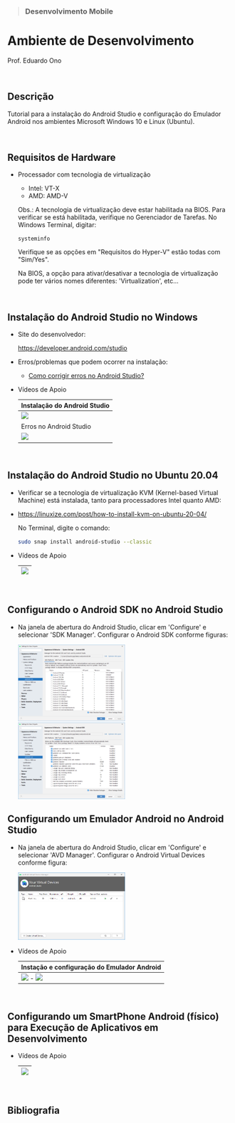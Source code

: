 > ### Desenvolvimento Mobile

# Ambiente de Desenvolvimento

Prof. Eduardo Ono

<br>

## Descrição

Tutorial para a instalação do Android Studio e configuração do Emulador Android nos ambientes Microsoft Windows 10 e Linux (Ubuntu).

<br>

## Requisitos de Hardware

* Processador com tecnologia de virtualização

  * Intel: VT-X
  * AMD: AMD-V

  Obs.: A tecnologia de virtualização deve estar habilitada na BIOS. Para verificar se está habilitada, verifique no Gerenciador de Tarefas. No Windows Terminal, digitar:

  ```
  systeminfo
  ```

  Verifique se as opções em "Requisitos do Hyper-V" estão todas com "Sim/Yes".

  Na BIOS, a opção para ativar/desativar a tecnologia de virtualização pode ter vários nomes diferentes: 'Virtualization', etc...

<br>

## Instalação do Android Studio no Windows

* Site do desenvolvedor:

  https://developer.android.com/studio

* Erros/problemas que podem ocorrer na instalação:

  * [Como corrigir erros no Android Studio?](https://areatechbrasil.com.br/como-corrigir-erros-no-android-studio/)

* Vídeos de Apoio

  | Instalação do Android Studio |
  | ---
  | [![](https://img.youtube.com/vi/_Uqf5_kN6Rw/default.jpg)](https://www.youtube.com/watch?v=_Uqf5_kN6Rw "[Área Tech Brasil] Android Studio 4.0 - Como Instalar Corretamente \|\| 14:32, YouTube, Abr/2020")
  | Erros no Android Studio
  | [![](https://img.youtube.com/vi/ECIz_FnwuoI/default.jpg)](https://www.youtube.com/watch?v=ECIz_FnwuoI "[Área Tech Brasil] Como Corrigir Erros no Android Studio? \|\| 1:08:30, YouTube, Out/2020")

<br>

## Instalação do Android Studio no Ubuntu 20.04

* Verificar se a tecnologia de virtualização KVM (Kernel-based Virtual Machine) está instalada, tanto para processadores Intel quanto AMD:

* https://linuxize.com/post/how-to-install-kvm-on-ubuntu-20-04/

  No Terminal, digite o comando:

  ```bash
  sudo snap install android-studio --classic
  ```

* Vídeos de Apoio

  | [![](https://img.youtube.com/vi/x3nVHXv3oyw/default.jpg)](https://www.youtube.com/watch?v=x3nVHXv3oyw "[ProgrammingKnowledge] How to Install Android Studio on Ubuntu 20.04 LTS \|\| 13:02, YouTube, Fev/2021")
  | ---

<br>

## Configurando o Android SDK no Android Studio

* Na janela de abertura do Android Studio, clicar em 'Configure' e selecionar 'SDK Manager'. Configurar o Android SDK conforme figuras:

  <img src="./figuras/android-sdk-01.png" alt="" width="240px">
  <img src="./figuras/android-sdk-02.png" alt="" width="240px">

## Configurando um Emulador Android no Android Studio

* Na janela de abertura do Android Studio, clicar em 'Configure' e selecionar 'AVD Manager'. Configurar o Android Virtual Devices conforme figura:

  <img src="./figuras/avd-manager.png" alt="" width="240px">

* Vídeos de Apoio

  | Instação e configuração do Emulador Android |
  | ---
  | [![](https://img.youtube.com/vi/YAkH6DcmbOY/default.jpg)](https://www.youtube.com/watch?v=YAkH6DcmbOY "[Tiago Aguiar] Emulador Android Como Instalar \|\| 7:34, YouTube, Mar/2020") - [![](https://img.youtube.com/vi/TXRBT8kXPW0/default.jpg)](https://www.youtube.com/watch?v=TXRBT8kXPW0 "[Área Tech Brasil] ANDROID STUDIO 4.1 - COMO CRIAR UM EMULADOR (2021) \|\| 14:50, YouTube, Mar/2021")

<br>

## Configurando um SmartPhone Android (físico) para Execução de Aplicativos em Desenvolvimento

* Vídeos de Apoio

  | [![](https://img.youtube.com/vi/gErGLc4LDFQ/default.jpg)](https://www.youtube.com/watch?v=gErGLc4LDFQ "[Área Tech Brasil] Como Executar seus Aplicativos no Celular Android (O Guia definitivo) \|\| 5:08, YouTube, Mar/2021")
  | ---

<br>

## Bibliografia

<br>
